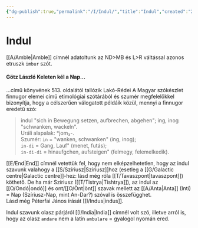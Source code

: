 ```yaml
---
{"dg-publish":true,"permalink":"/I/Indul/","title":"Indul","created":"2024-05-01T14:34","updated":"2024-05-02T19:21"}
---
```



# Indul

[[A/Amble\|Amble]] címnél adatoltunk az ND>MB és L>R váltással azonos etruszk `imbur` szót.  

#### Götz László Keleten kél a Nap...

...című könyvének 513. oldalától tallózik Lakó-Rédei A Magyar szókészlet finnugor elemei című etimológiai szótárából és szumér megfelelőkkel bizonyítja, hogy a célszerűen válogatott példáik közül, mennyi a finnugor eredetű szó:  
> indul "sich in Bewegung setzen, aufbrechen, abgehen"; ing, inog "schwanken, wackeln".  
> Uráli alapalak: \*jom₃-.  
> Szumér: `in` = "wanken, schwanken" (ing, inog);  
> `in-di` = Gang, Lauf" (menet, futás);  
> `in-di-di` = hinaufgchen, aufsteigen" (felmegy, felemelkedik).  

[[E/End\|End]] címnél vetettük fel, hogy nem elképzelhetetlen, hogy az indul szavunk valahogy a [[S/Szíriusz\|Szíriusz]]hoz (esetleg a [[G/Galactic centre\|Galactic centre]]-hez: lásd még róla [[T/Tavaszpont\|tavaszpont]]) köthető. De ha már Szíriusz ([[T/Tistrya\|Tishtrya]]), az indul az [[O/Ondó\|ondó]] és ont/[[O/Önt\|önt]] szavak mellett az [[A/Anta\|Anta]] (Inti) = Nap (Szíriusz-Nap, mint An-Dar?) szóval is összefügghet.  
Lásd még Péterfai János írását [[I/Indus\|indus]].  

Indul szavunk olasz párjáról [[I/India\|India]] címnél volt szó, illetve arról is, hogy az olasz `andare` nem a latin `ambulare` = gyalogol nyomán ered.  